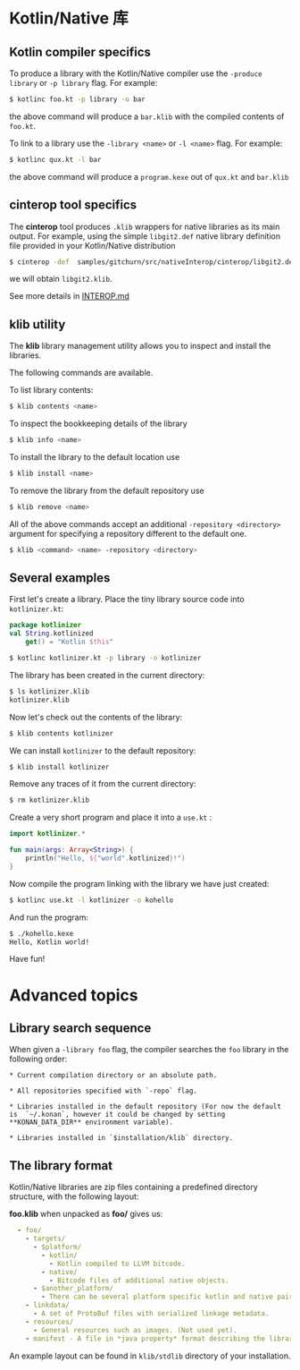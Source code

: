 # Kotlin/Native 库

## Kotlin compiler specifics

To produce a library with the Kotlin/Native compiler use the `-produce library` or `-p library` flag. For example:



```bash
$ kotlinc foo.kt -p library -o bar
```



the above command will produce a `bar.klib` with the compiled contents of `foo.kt`.

To link to a library use the `-library <name>` or `-l <name>` flag. For example:



```bash
$ kotlinc qux.kt -l bar
```




the above command will produce a `program.kexe` out of `qux.kt` and `bar.klib`


## cinterop tool specifics

The **cinterop** tool produces `.klib` wrappers for native libraries as its main output. 
For example, using the simple `libgit2.def` native library definition file provided in your Kotlin/Native distribution



```bash
$ cinterop -def  samples/gitchurn/src/nativeInterop/cinterop/libgit2.def -compilerOpts -I/usr/local/include -o libgit2
```



we will obtain `libgit2.klib`.

See more details in [INTEROP.md](INTEROP.md)


## klib utility

The **klib** library management utility allows you to inspect and install the libraries.

The following commands are available.

To list library contents:



```bash
$ klib contents <name>
```



To inspect the bookkeeping details of the library 



```bash
$ klib info <name>
```



To install the library to the default location use



```bash
$ klib install <name>
```



To remove the library from the default repository use 



```bash
$ klib remove <name>
```



All of the above commands accept an additional `-repository <directory>` argument for specifying a repository different to the default one.



```bash
$ klib <command> <name> -repository <directory>
```




## Several examples

First let's create a library.
Place the tiny library source code into `kotlinizer.kt`:



```kotlin
package kotlinizer
val String.kotlinized
    get() = "Kotlin $this"
```

```bash
$ kotlinc kotlinizer.kt -p library -o kotlinizer
```



The library has been created in the current directory:



```bash
$ ls kotlinizer.klib
kotlinizer.klib
```



Now let's check out the contents of the library:



```bash
$ klib contents kotlinizer
```



We can install `kotlinizer` to the default repository:



```bash
$ klib install kotlinizer
```



Remove any traces of it from the current directory:



```bash
$ rm kotlinizer.klib
```



Create a very short program and place it into a `use.kt` :



```kotlin
import kotlinizer.*

fun main(args: Array<String>) {
    println("Hello, ${"world".kotlinized}!")
}
```



Now compile the program linking with the library we have just created:



```bash
$ kotlinc use.kt -l kotlinizer -o kohello
```



And run the program:



```bash
$ ./kohello.kexe
Hello, Kotlin world!
```



Have fun!

# Advanced topics

## Library search sequence

When given a `-library foo` flag, the compiler searches the `foo` library in the following order:

    * Current compilation directory or an absolute path.

    * All repositories specified with `-repo` flag.

    * Libraries installed in the default repository (For now the default is  `~/.konan`, however it could be changed by setting **KONAN_DATA_DIR** environment variable).

    * Libraries installed in `$installation/klib` directory.

## The library format

Kotlin/Native libraries are zip files containing a predefined 
directory structure, with the following layout:

**foo.klib** when unpacked as **foo/** gives us:

```yaml
  - foo/
    - targets/
      - $platform/
        - kotlin/
          - Kotlin compiled to LLVM bitcode.
        - native/
          - Bitcode files of additional native objects.
      - $another_platform/
        - There can be several platform specific kotlin and native pairs.
    - linkdata/
      - A set of ProtoBuf files with serialized linkage metadata.
    - resources/
      - General resources such as images. (Not used yet).
    - manifest - A file in *java property* format describing the library.
```

An example layout can be found in `klib/stdlib` directory of your installation.

